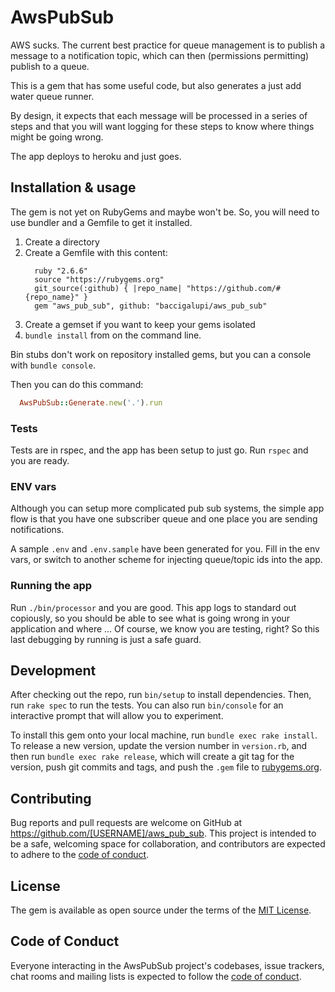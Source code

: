 # AwsPubSub

AWS sucks. The current best practice for queue management is to publish a
message to a notification topic, which can then (permissions permitting) publish
to a queue.

This is a gem that has some useful code, but also generates a just add water
queue runner.

By design, it expects that each message will be processed in a series of steps
and that you will want logging for these steps to know where things might be
going wrong.

The app deploys to heroku and just goes.

## Installation & usage

The gem is not yet on RubyGems and maybe won't be. So, you will need to use 
bundler and a Gemfile to get it installed.

1. Create a directory
2. Create a Gemfile with this content:
    ```Gemfile
      ruby "2.6.6"
      source "https://rubygems.org"
      git_source(:github) { |repo_name| "https://github.com/#{repo_name}" }
      gem "aws_pub_sub", github: "baccigalupi/aws_pub_sub"
    ```
3. Create a gemset if you want to keep your gems isolated
4. `bundle install` from on the command line.

Bin stubs don't work on repository installed gems, but you can a console with `bundle console`.

Then you can do this command:

```ruby
  AwsPubSub::Generate.new('.').run
```

### Tests

Tests are in rspec, and the app has been setup to just go. Run `rspec` and you are ready.

### ENV vars

Although you can setup more complicated pub sub systems, the simple app flow is that you have one
subscriber queue and one place you are sending notifications.

A sample `.env` and `.env.sample` have been generated for you. Fill in the env vars, or switch to
another scheme for injecting queue/topic ids into the app.

### Running the app

Run `./bin/processor` and you are good. This app logs to standard out copiously, so you should be able to see what is going wrong in your application and where ... Of course, we know you are testing, right? So this last debugging by running is just a safe guard.

## Development

After checking out the repo, run `bin/setup` to install dependencies. Then, run `rake spec` to run the tests. You can also run `bin/console` for an interactive prompt that will allow you to experiment.

To install this gem onto your local machine, run `bundle exec rake install`. To release a new version, update the version number in `version.rb`, and then run `bundle exec rake release`, which will create a git tag for the version, push git commits and tags, and push the `.gem` file to [rubygems.org](https://rubygems.org).

## Contributing

Bug reports and pull requests are welcome on GitHub at https://github.com/[USERNAME]/aws_pub_sub. This project is intended to be a safe, welcoming space for collaboration, and contributors are expected to adhere to the [code of conduct](https://github.com/[USERNAME]/aws_pub_sub/blob/master/CODE_OF_CONDUCT.md).

## License

The gem is available as open source under the terms of the [MIT License](https://opensource.org/licenses/MIT).

## Code of Conduct

Everyone interacting in the AwsPubSub project's codebases, issue trackers, chat rooms and mailing lists is expected to follow the [code of conduct](https://github.com/[USERNAME]/aws_pub_sub/blob/master/CODE_OF_CONDUCT.md).
